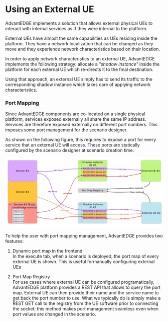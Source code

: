 # Using an External UE
AdvantEDGE implements a solution that allows external physical UEs to interact
with internal services as if they were internal to the platform.

External UEs have almost the same capabilities as UEs residing inside the platform.
They have a network localization that can be changed as they move and they experience network characteristics based on their location.

In order to apply network characteristics to an external UE, AdvantEDGE implements the following strategy: allocate a *"shadow instance"* inside the platform for each external UE which re-directs it to the final destination.

Using that approach, an external UE simply has to send its traffic to the corresponding shadow instance which takes care of applying network characteristics.

### Port Mapping
Since AdvantEDGE components are co-located on a single physical platform, services exposed externally all share the same IP address. Services are therefore exposed  externally on different port numbers. This imposes some port management for the scenario designer.

As shown on the following figure, this requires to expose a port for every service that an external UE will access. These ports are statically configured by the scenario designer at scenario creation time.

![micro-service arch.](../images/ext-ue-ports.png)

To help the user with port mapping management, AdvantEDGE provides two features:
  1. Dynamic port map in the frontend<br>
  In the execute tab, when a scenario is deployed, the port map of every external UE is shown. This is useful formanually configuring external UEs<br>

  1. Port Map Registry<br>
  For use cases where external UE can be configured programatically, AdvantEDGE platform provides a REST API that allows to query the port map. External UE can then provide their name and the service name to get back the port number to use. What we typically do is simply make a REST GET call to the registry from the UE software prior to connecting the socket; this method makes port management seamless even when port values are changed in the scenario.
